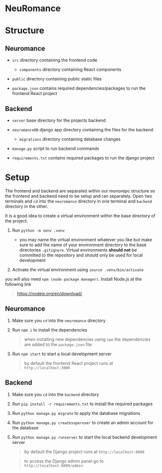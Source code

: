 # NeuRomance

# Structure

## Neuromance

- `src` directory containing the frontend code

  - `components` directory containing React components

- `public` directory containing public static files

- `package.json` contains required dependencies/packages to run the frontend React project

## Backend

- `server` base directory for the projects backend

- `neuromanceDB` django app directory containing the files for the backend

  - `migrations` directory containing database changes

- `manage.py` script to run backend commands

- `requirements.txt` contains required packages to run the django project

# Setup

The frontend and backend are separated within our monorepo structure so the frontend and backend need to be setup and ran separately. Open two terminals and `cd` into the `neuromance` directory in one terminal and `backend` directory in the other.

It is a good idea to create a virtual environment within the base directory of the project.

1. Run `python -m venv .venv`

   - you may name the virtual environment whatever you like but make sure to add the name of your environment directory to the base directories `.gitignore`. Virtual environments **should not** be committed to the repository and should only be used for local development

2. Activate the virtual environment using `source .venv/bin/activate`

you will also need `npm (node package manager)`. Install Node.js at the following link

> https://nodejs.org/en/download/

## Neuromance

1. Make sure you `cd` into the `neuromance` directory

2. Run `npm i` to install the dependencies

   > when installing new dependencies using `npm` the dependencies are added to the `package.json` file

3. Run `npm start` to start a local development server
   > by default the frontend React project runs at `http://localhost:3000`

## Backend

1. Make sure you `cd` into the `backend` directory

2. Run `pip install -r requirements.txt` to install the required packages

3. Run `python manage.py migrate` to apply the database migrations

4. Run `python manage.py createsuperuser` to create an admin account for the database

5. Run `python manage.py runserver` to start the local backend development server

   > by default the Django project runs at `http://localhost:8000`

   > to access the Django admin panel go to `http://localhost:8000/admin`
